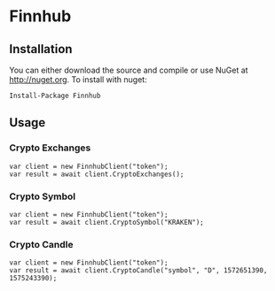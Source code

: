 # Finnhub
## Installation
You can either download the source and compile or use NuGet at http://nuget.org. To install with nuget:
```
Install-Package Finnhub
```
## Usage
### Crypto Exchanges
```
var client = new FinnhubClient("token");
var result = await client.CryptoExchanges();
```

### Crypto Symbol
```
var client = new FinnhubClient("token");
var result = await client.CryptoSymbol("KRAKEN");
```

### Crypto Candle
```
var client = new FinnhubClient("token");                   
var result = await client.CryptoCandle("symbol", "D", 1572651390, 1575243390);
```